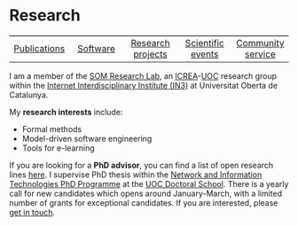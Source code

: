 # Research

<table width="100%" style="border-top:1px solid #aaa">
  <tr style="text-align:center;">
    <td width="20%" style="text-align:center;"> <a href="https://robertclariso.github.io/html/en/publications">Publications</a> </td>
    <td width="20%" style="text-align:center;"> <a href="https://robertclariso.github.io/html/en/software">Software</a> </td>
    <td width="20%" style="text-align:center;"> <a href="https://robertclariso.github.io/html/en/projects">Research projects</a> </td>
    <td width="20%" style="text-align:center;"> <a href="https://robertclariso.github.io/html/en/events">Scientific events</a> </td>
    <td width="20%" style="text-align:center;"> <a href="https://robertclariso.github.io/html/en/service">Community service</a> </td>
  </tr> 
</table>

I am a member of the [SOM Research Lab](https://som-research.uoc.edu), an [ICREA](https://www.icrea.cat)-[UOC](https://www.uoc.edu) research group within the [Internet Interdisciplinary Institute (IN3)](https://in3.uoc.edu) at Universitat Oberta de Catalunya.

My **research interests** include:
- Formal methods
- Model-driven software engineering
- Tools for e-learning

If you are looking for a **PhD advisor**, you can find a list of open research lines [here](https://www.uoc.edu/portal/en/escola-doctorat/linies-recerca/linies-nit/software-engineering/index.html). I supervise PhD thesis within the [Network and Information Technologies PhD Programme](http://studies.uoc.edu/web/estudia/en/doctoral-programmes/technologies-information-networks/presentation) at the [UOC Doctoral School](https://www.uoc.edu/portal/en/escola-doctorat/index.html). There is a yearly call for new candidates which opens around January-March, with a limited number of grants for exceptional candidates. If you are interested, please [get in touch](https://robertclariso.github.io).  
